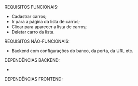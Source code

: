 REQUISITOS FUNCIONAIS:

- Cadastrar carros;
- Ir para a página da lista de carros;
- Clicar para aparecer a lista de carros;
- Deletar carro da lista.

REQUISITOS NÃO-FUNCIONAIS:

- Backend com configurações do banco, da porta, da URL etc.

DEPENDÊNCIAS BACKEND:

- 

DEPENDÊNCIAS FRONTEND:
